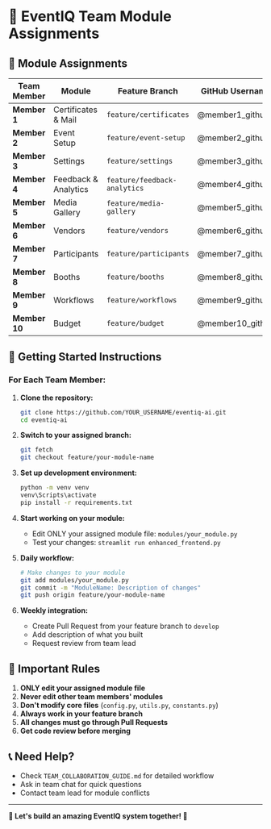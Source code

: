 # 👥 EventIQ Team Module Assignments

## 🎯 **Module Assignments**

| Team Member | Module | Feature Branch | GitHub Username |
|-------------|--------|----------------|-----------------|
| **Member 1** | Certificates & Mail | `feature/certificates` | @member1_github |
| **Member 2** | Event Setup | `feature/event-setup` | @member2_github |
| **Member 3** | Settings | `feature/settings` | @member3_github |
| **Member 4** | Feedback & Analytics | `feature/feedback-analytics` | @member4_github |
| **Member 5** | Media Gallery | `feature/media-gallery` | @member5_github |
| **Member 6** | Vendors | `feature/vendors` | @member6_github |
| **Member 7** | Participants | `feature/participants` | @member7_github |
| **Member 8** | Booths | `feature/booths` | @member8_github |
| **Member 9** | Workflows | `feature/workflows` | @member9_github |
| **Member 10** | Budget | `feature/budget` | @member10_github |

## 🚀 **Getting Started Instructions**

### **For Each Team Member:**

1. **Clone the repository:**
   ```bash
   git clone https://github.com/YOUR_USERNAME/eventiq-ai.git
   cd eventiq-ai
   ```

2. **Switch to your assigned branch:**
   ```bash
   git fetch
   git checkout feature/your-module-name
   ```

3. **Set up development environment:**
   ```bash
   python -m venv venv
   venv\Scripts\activate
   pip install -r requirements.txt
   ```

4. **Start working on your module:**
   - Edit ONLY your assigned module file: `modules/your_module.py`
   - Test your changes: `streamlit run enhanced_frontend.py`

5. **Daily workflow:**
   ```bash
   # Make changes to your module
   git add modules/your_module.py
   git commit -m "ModuleName: Description of changes"
   git push origin feature/your-module-name
   ```

6. **Weekly integration:**
   - Create Pull Request from your feature branch to `develop`
   - Add description of what you built
   - Request review from team lead

## 🚫 **Important Rules**

1. **ONLY edit your assigned module file**
2. **Never edit other team members' modules**
3. **Don't modify core files** (`config.py`, `utils.py`, `constants.py`)
4. **Always work in your feature branch**
5. **All changes must go through Pull Requests**
6. **Get code review before merging**

## 📞 **Need Help?**
- Check `TEAM_COLLABORATION_GUIDE.md` for detailed workflow
- Ask in team chat for quick questions
- Contact team lead for module conflicts

---

**🎉 Let's build an amazing EventIQ system together! 🎉**
